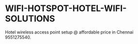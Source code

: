 # WIFI-HOTSPOT-HOTEL-WIFI-SOLUTIONS
Hotel wireless access point setup @ affordable price in Chennai 9551275540.
